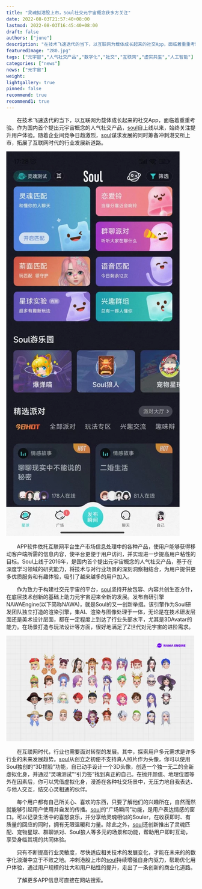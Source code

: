 ```yaml
---
title: "灵魂拟港股上市，Soul社交元宇宙概念获多方关注"
date: 2022-08-03T21:57:40+08:00
lastmod: 2022-08-03T16:45:40+08:00
draft: false
authors: ["june"]
description: "在技术飞速迭代的当下，以互联网为载体成长起来的社交App，面临着重重考验。作为国内首个提出元宇宙概念的人气社交产品，soul自上线以来，始终关注提升用户体验。随着企业间竞争日趋激烈，soul谋求发展的同时筹备冲刺港交所上市，拓展了互联网时代的行业发展新道路。"
featuredImage: "280.jpg"
tags: ["元宇宙","人气社交产品","数字化","社交","互联网","虚实共生","人工智能"]
categories: ["news"]
news: ["元宇宙"]
weight: 
lightgallery: true
pinned: false
recommend: true
recommend1: true
---
```


  在技术飞速迭代的当下，以互联网为载体成长起来的社交App，面临着重重考验。作为国内首个提出元宇宙概念的人气社交产品，[soul](https://www.metabd.cc/navigation/soul/)自上线以来，始终关注提升用户体验。随着企业间竞争日趋激烈，[soul](https://www.metabd.cc/navigation/soul/)谋求发展的同时筹备冲刺港交所上市，拓展了互联网时代的行业发展新道路。

![img](604.webp)



  APP软件依托互联网平台生产市场信息处理中的各种产品，使用户能够获得移动客户端所需的信息内容，使平台更便于用户访问，并实现进一步提高用户粘性的目标。Soul上线于2016年，是国内首个提出元宇宙概念的人气社交产品，基于在深度学习领域的研究能力，将技术与对行业场景的深刻洞察相结合，为用户提供更多优质服务和有趣体验，吸引了越来越多的用户加入。

  作为致力于构建社交元宇宙的平台，[soul](https://www.metabd.cc/navigation/soul/)坚持开放包容、内容共创生态方针，在底层技术创新的基础上助力元宇宙迎来全新的发展。发布自研引擎NAWAEngine(以下简称NAWA)，就是Soul的又一创新举措。该引擎作为Soul研发团队独立打造的渲染引擎，集AI、渲染与图像处理于一体，无论是在技术研发层面还是美术设计层面，都在一定程度上到达了行业头部水平，尤其是3DAvatar的能力。在场景打造与玩法设计等方面，很好地满足了Z世代对元宇宙的进阶需求。

![img](613.webp)



  在互联网时代，行业也需要面对转型的发展。其中，探索用户多元需求是许多行业的未来发展趋势。[soul](https://www.metabd.cc/navigation/soul/)从创立之初便不支持真人照片作为头像，你可以使用Soul独创的“3D捏脸”功能，自已动手设计一个3D头像，创造一个独一无二的全新虚拟化身，并通过“灵魂测试”“引力签”找到真正的自己。在抛开颜值、地理位置等外在因素后，你可以凭借虚拟化身，漫游在各种社交场景中，无压力地自我表达、与他人交互，结交心灵相通的伙伴。

  每个用户都有自己所关心、喜欢的东西，只要了解他们的兴趣所在，自然而然就能够引起用户使用并自发的传播。[soul](https://www.metabd.cc/navigation/soul/)的“广场瞬间”功能，是用户表达情感的窗口。可以记录生活中的喜怒哀乐，并分享给灵魂相似的Souler，在收获即时、有质量的回应的同时，拥有无限温暖和力量。除此之外，[soul](https://www.metabd.cc/navigation/soul/)还创新推出了灵魂匹配、宠物星球、群聊派对、Soul狼人等多元的场景和功能，帮助用户即时互动，享受身临其境的共同体验。

  只有不断提高行业灵敏度，尽快适应相关技术的发展变化，才能在未来的的数字化浪潮中立于不败之地。冲刺港股上市的[soul](https://www.metabd.cc/navigation/soul/)持续增强自身内驱力，帮助优化用户体验，通过用户规模的壮大和用户粘性的提升，走出了一条创新的商业化道路。

  了解更多APP信息可直接在网站搜索。